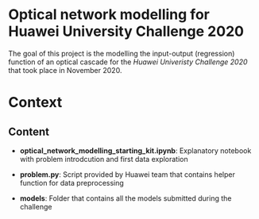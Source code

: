 # Optical network modelling for Huawei University Challenge 2020


The goal of this project is the modelling the input-output (regression) function of an optical cascade for the *Huawei Univeristy Challenge 2020* that took place in November 2020.

# Context



## Content

* **optical_network_modelling_starting_kit.ipynb**: Explanatory notebook with problem introdcution and first data exploration

* **problem.py**: Script provided by Huawei team that contains helper function for data preprocessing

* **models**: Folder that contains all the models submitted during the challenge

